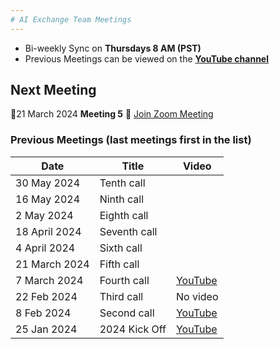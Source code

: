 ```yaml
---
# AI Exchange Team Meetings
---
```

- Bi-weekly Sync on **Thursdays 8 AM (PST)**
- Previous Meetings can be viewed on the **[YouTube channel](https://youtube.com/@RobvanderVeer-ex3gj?si=s2-gDFrRCazNge_c)**
## Next Meeting
🐝21 March 2024 **Meeting 5** 🐝 [Join Zoom Meeting](https://kainos.zoom.us/j/99836667919)

### Previous Meetings (last meetings first in the list)

| Date | Title | Video |
| - | - | - |
| 30 May 2024  | Tenth call   |
| 16 May 2024   | Ninth call  |
| 2 May 2024    | Eighth  call|
| 18 April 2024 | Seventh call|
| 4 April 2024  | Sixth call  |
| 21 March 2024 | Fifth call  |
| 7 March 2024  | Fourth call | [YouTube](https://youtu.be/tMnLFH4aZa8)
| 22 Feb 2024   | Third call  | No video
| 8 Feb 2024    | Second call | [YouTube](https://www.youtube.com/watch?v=Qfo1Mjp1tJ0) |
| 25 Jan 2024   | 2024 Kick Off | [YouTube](https://youtu.be/rwqv2m4-0vA?si=ZSB5-DfntaUjxF8I) |
